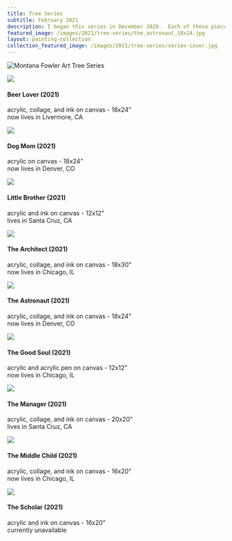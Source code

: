 ```yaml
---
title: Tree Series
subtitle: February 2021
description: I began this series in December 2020.  Each of these pieces in my tree series began as abstract paintings and slowly evolved into trees with mixed media techniques.  I used collage, acrylic ink, spray paint, and acrylic paint pens on top of many layers of acrylic paint.  The trees' sillouettes come from photos I took of trees in Wilder Ranch State Park in Santa Cruz, CA.
featured_image: /images/2021/tree-series/the_astronaut_18x24.jpg
layout: painting-collection
collection_featured_image: /images/2021/tree-series/series-cover.jpg
---
```


![Montana Fowler Art Tree Series](/website/images/2021/tree-series/series-cover.jpg)

<!-- Beer Lover Painting -->
<div class="container-1">
  <div class="box-image-left">
    <img src="/website/images/2021/tree-series/beer_lover_18x24.jpg">
  </div>
  <div class="box-description-right">
    <h4>Beer Lover (2021)</h4>
    <p>acrylic, collage, and ink on canvas -  
    	18x24" <br>
    now lives in Livermore, CA</p>
  </div>
</div>

<!-- Dog Mom Painting -->
<div class="container-1">
  <div class="box-image-right">
    <img src="/website/images/2021/tree-series/dog_mom_18x24.jpg">
  </div>
  <div class="box-description-left">
    <h4>Dog Mom (2021)</h4>
    <p>acrylic on canvas -  
    	18x24" <br>
    now lives in Denver, CO</p>
  </div>
</div>

<!-- Little Brother Painting -->
<div class="container-1">
  <div class="box-image-left">
    <img src="/website/images/2021/tree-series/little_brother_12x12.jpg">
  </div>
  <div class="box-description-right">
    <h4>Little Brother (2021)</h4>
    <p>acrylic and ink on canvas -  
    	12x12" <br>
     lives in Santa Cruz, CA</p>
  </div>
</div>

<!-- The Architect Painting -->
<div class="container-1">
  <div class="box-image-right">
    <img src="/website/images/2021/tree-series/the_architect_18x30.jpg">
  </div>
  <div class="box-description-left">
    <h4>The Architect (2021)</h4>
    <p>acrylic, collage, and ink on canvas -  
    	18x30" <br>
    now lives in Chicago, IL</p>
  </div>
</div>

<!-- the Astronaut Painting -->
<div class="container-1">
  <div class="box-image-left">
    <img src="/website/images/2021/tree-series/the_astronaut_18x24.jpg">
  </div>
  <div class="box-description-right">
    <h4>The Astronaut (2021)</h4>
    <p>acrylic, collage, and ink on canvas -  
    	18x24" <br>
    now lives in Denver, CO</p>
  </div>
</div>

<!-- the Good Soul Painting -->
<div class="container-1">
  <div class="box-image-right">
    <img src="/website/images/2021/tree-series/the_good_soul_12x12.jpg">
  </div>
  <div class="box-description-left">
    <h4>The Good Soul (2021)</h4>
    <p>acrylic and acrylic pen on canvas -  
    	12x12" <br>
    now lives in Chicago, IL</p>
  </div>
</div>

<!-- the Manager Painting -->
<div class="container-1">
  <div class="box-image-left">
    <img src="/website/images/2021/tree-series/the_manager_20x20.jpg">
  </div>
  <div class="box-description-right">
    <h4>The Manager (2021)</h4>
    <p>acrylic, collage, and ink on canvas -  
    	20x20" <br>
    lives in Santa Cruz, CA</p>
  </div>
</div>

<!-- the Middle Child Painting -->
<div class="container-1">
  <div class="box-image-right">
    <img src="/website/images/2021/tree-series/the_middle_child_16x20.jpg">
  </div>
  <div class="box-description-left">
    <h4>The Middle Child (2021)</h4>
    <p>acrylic, collage, and ink on canvas -  
    	16x20" <br>
    now lives in Chicago, IL</p>
  </div>
</div>

<!-- the Manager Painting -->
<div class="container-1">
  <div class="box-image-left">
    <img src="/website/images/2021/tree-series/the_scholar_16x20.jpg">
  </div>
  <div class="box-description-right">
    <h4>The Scholar (2021)</h4>
    <p>acrylic and ink on canvas -  
    	16x20" <br>
    currently unavailable</p>
  </div>
</div>